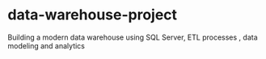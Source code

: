 # data-warehouse-project
Building a modern data warehouse using SQL Server, ETL processes , data modeling and analytics 
